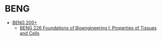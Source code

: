 # BENG
* [BENG 200+](/Department/BENG/BENG200+/README.md)
  * [BENG 226 Foundations of Bioengineering I: Properties of Tissues and Cells](/Department/BENG/BENG200+/BENG226.md)
